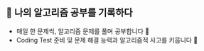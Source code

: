 ## 📖 나의 알고리즘 공부를 기록하다

- 매일 한 문제씩, 알고리즘 문제를 풀며 공부합니다 📝
- Coding Test 준비 및 문제 해결 능력과 알고리즘적 사고를 키웁니다 💪

